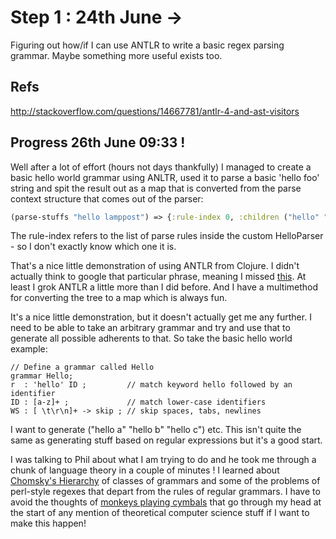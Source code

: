 # Step 1 : 24th June ->

Figuring out how/if I can use ANTLR to write a basic regex parsing grammar. Maybe something more useful exists too.

## Refs

http://stackoverflow.com/questions/14667781/antlr-4-and-ast-visitors

## Progress 26th June 09:33 !

Well after a lot of effort (hours not days thankfully) I managed to create a basic hello world grammar using ANLTR, used it to parse a basic 'hello foo' string and spit the result out as a map that is converted from the parse context structure that comes out of the parser:

```clojure
(parse-stuffs "hello lamppost") => {:rule-index 0, :children ("hello" "lamppost")}
```

The rule-index refers to the list of parse rules inside the custom HelloParser - so I don't exactly know which one it is.

That's a nice little demonstration of using ANTLR from Clojure. I didn't actually think to google that particular phrase, meaning I missed [this](https://github.com/briancarper/clojure-antlr-example/blob/master/src/antlr_example/core.clj). At least I grok ANTLR a little more than I did before. And I have a multimethod for converting the tree to a map which is always fun.

It's a nice little demonstration, but it doesn't actually get me any further. I need to be able to take an arbitrary grammar and try and use that to generate all possible adherents to that. So take the basic hello world example:

```
// Define a grammar called Hello
grammar Hello;
r  : 'hello' ID ;         // match keyword hello followed by an identifier
ID : [a-z]+ ;             // match lower-case identifiers
WS : [ \t\r\n]+ -> skip ; // skip spaces, tabs, newlines
```

I want to generate ("hello a" "hello b" "hello c") etc. This isn't quite the same as generating stuff based on regular expressions but it's a good start.

I was talking to Phil about what I am trying to do and he took me through a chunk of language theory in a couple of minutes ! I learned about [Chomsky's Hierarchy](http://en.wikipedia.org/wiki/Chomsky_hierarchy) of classes of grammars and some of the problems of perl-style regexes that depart from the rules of regular grammars. I have to avoid the thoughts of [monkeys playing cymbals](https://www.youtube.com/watch?v=_73NU6OlNuw) that go through my head at the start of any mention of theoretical computer science stuff if I want to make this happen!